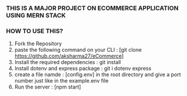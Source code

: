 ### THIS IS A MAJOR PROJECT ON ECOMMERCE APPLICATION USING MERN STACK

### HOW TO USE THIS?
1) Fork the Repository
2) paste the following command on your CLI : [git clone https://github.com/aksharma27/eCommerce]
3) Install the required dependencies : git install
4) Install dotenv and express package : git i dotenv express 
5) create a file namde : [config.env] in the root directory and give a port number just like in the example.env file
6) Run the server : [npm start]
